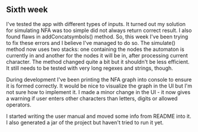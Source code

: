 ## Sixth week ## 

I've tested the app with different types of inputs. It turned out my solution for simulating NFA was too simple 
did not always return correct result. I also found flaws in addConcatsymbols() method. So, this week I've been trying 
to fix these errors and I believe I've managed to do so. The simulate() method now uses two stacks: one containing
the nodes the automaton is currently in and another for the nodes it will be in, after processing current character.
The method changed quite a bit but it shouldn't be less efficient. It still needs to be tested with very long
regexes and strings, though. 

During development I've been printing the NFA graph into console to ensure it is formed correctly. It would be nice
to visualize the graph in the UI but I'm not sure how to implement it. I made a minor change in the UI - it now gives
a warning if user enters other characters than letters, digits or allowed operators. 

I started writing the user manual and moved some info from README into it. I also generated a jar of the project but
haven't tried to run it yet.


